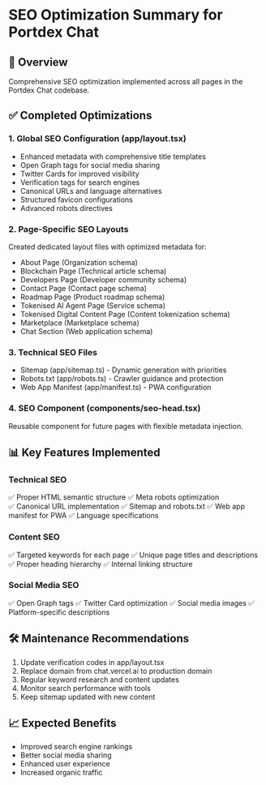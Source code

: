 # SEO Optimization Summary for Portdex Chat

## 🎯 Overview

Comprehensive SEO optimization implemented across all pages in the Portdex Chat codebase.

## ✅ Completed Optimizations

### 1. Global SEO Configuration (app/layout.tsx)

- Enhanced metadata with comprehensive title templates
- Open Graph tags for social media sharing
- Twitter Cards for improved visibility
- Verification tags for search engines
- Canonical URLs and language alternatives
- Structured favicon configurations
- Advanced robots directives

### 2. Page-Specific SEO Layouts

Created dedicated layout files with optimized metadata for:

- About Page (Organization schema)
- Blockchain Page (Technical article schema)
- Developers Page (Developer community schema)
- Contact Page (Contact page schema)
- Roadmap Page (Product roadmap schema)
- Tokenised AI Agent Page (Service schema)
- Tokenised Digital Content Page (Content tokenization schema)
- Marketplace (Marketplace schema)
- Chat Section (Web application schema)

### 3. Technical SEO Files

- Sitemap (app/sitemap.ts) - Dynamic generation with priorities
- Robots.txt (app/robots.ts) - Crawler guidance and protection
- Web App Manifest (app/manifest.ts) - PWA configuration

### 4. SEO Component (components/seo-head.tsx)

Reusable component for future pages with flexible metadata injection.

## 📊 Key Features Implemented

### Technical SEO

✅ Proper HTML semantic structure
✅ Meta robots optimization  
✅ Canonical URL implementation
✅ Sitemap and robots.txt
✅ Web app manifest for PWA
✅ Language specifications

### Content SEO

✅ Targeted keywords for each page
✅ Unique page titles and descriptions
✅ Proper heading hierarchy
✅ Internal linking structure

### Social Media SEO

✅ Open Graph tags
✅ Twitter Card optimization
✅ Social media images
✅ Platform-specific descriptions

## 🛠 Maintenance Recommendations

1. Update verification codes in app/layout.tsx
2. Replace domain from chat.vercel.ai to production domain
3. Regular keyword research and content updates
4. Monitor search performance with tools
5. Keep sitemap updated with new content

## 📈 Expected Benefits

- Improved search engine rankings
- Better social media sharing
- Enhanced user experience
- Increased organic traffic
